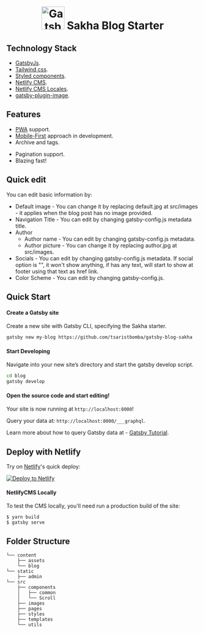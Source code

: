 <h1 align="center">
<img alt="Gatsby" src="https://www.gatsbyjs.com/Gatsby-Monogram.svg" width="60" />
    Sakha Blog Starter
</h1>

## Technology Stack

- [GatsbyJs](http://gatsbyjs.com).
- [Tailwind css](http://tailwindcss.com).
- [Styled components](https://styled-components.com/).
- [Netlify CMS](https://www.netlifycms.org).
- [Netlify CMS Locales](https://www.npmjs.com/package/netlify-cms-locales).
- [gatsby-plugin-image](https://www.gatsbyjs.com/plugins/gatsby-plugin-image/).

## Features

- [PWA](https://web.dev/progressive-web-apps/) support.
- [Mobile-First](https://medium.com/@mrmrs_/mobile-first-css-48bc4cc3f60f) approach in development.
- Archive and tags.
<!-- + Google Analytics. -->
- Pagination support.
- Blazing fast!

## Quick edit

You can edit basic information by:

- Default image - You can change it by replacing default.jpg at src/images - it applies when the blog post has no image provided.
- Navigation Title - You can edit by changing gatsby-config.js metadata title.
- Author
  - Author name - You can edit by changing gatsby-config.js metadata.
  - Author picture - You can change it by replacing author.jpg at src/images.
- Socials - You can edit by changing gatsby-config.js metadata. If social option is "", it won't show anything, if has any text, will start to show at footer using that text as href link.
- Color Scheme - You can edit by changing gatsby-config.js.

## Quick Start

#### Create a Gatsby site

Create a new site with Gatsby CLI, specifying the Sakha starter.

```sh
gatsby new my-blog https://github.com/tsaristbomba/gatsby-blog-sakha
```

#### Start Developing

Navigate into your new site’s directory and start the gatsby develop script.

```sh
cd blog
gatsby develop
```

#### Open the source code and start editing!

Your site is now running at `http://localhost:8000`!

Query your data at: `http://localhost:8000/___graphql`.

Learn more about how to query Gatsby data at - [Gatsby Tutorial](https://www.gatsbyjs.org/tutorial/part-five/#introducing-graphiql).

## Deploy with Netlify

Try on [Netlify](https://netlify.com)'s quick deploy:

<a href="https://app.netlify.com/start/deploy?repository=https://github.com/tsaristbomba/gatsby-blog-sakha" target="_blank"><img src="https://www.netlify.com/img/deploy/button.svg" alt="Deploy to Netlify"></a>

#### NetlifyCMS Locally

To test the CMS locally, you'll need run a production build of the site:

```
$ yarn build
$ gatsby serve
```

## Folder Structure

```
└── content
    ├── assets
    └── blog
└── static
    ├── admin
└── src
    ├── components
    │   ├── common
    │   └── Scroll
    ├── images
    ├── pages
    ├── styles
    ├── templates
    └── utils
```
